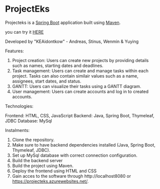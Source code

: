 # ProjectEks
Projecteks is a [Spring Boot](https://spring.io/guides/gs/spring-boot) application built using [Maven](https://spring.io/guides/gs/maven/).

you can try it [HERE](https://projecteks.azurewebsites.net)

Developed by "KEAidontkow" - Andreas, Stinus, Wenmin & Yuying

Features:
1. Project creation: Users can create new projects by providing details such as names, starting dates and deadlines.
2.  Task management: Users can create and manage tasks within each project. Tasks can also contain similair values such as a name, assignees, start dates, and status.
3.   GANTT: Users can visualize their tasks using a GANTT diagram.
4.   User management: Users can create accounts and log in to created accounts.

Technologies:

Frontend: HTML, CSS, JavaScript
Backend: Java, Spring Boot, Thymeleaf, JDBC
Database: MySql

Instalments:
1. Clone the repository.
2. Make sure to have backend dependencies installed (Java, Spring Boot, Thymeleaf, JDBC).
3. Set up MySql database with correct connection configuration.
4. Build the backend server
5. Build the project using Maven.
6. Deploy the frontend using HTML and CSS
7. Gain acces to the software through http://localhost8080 or https://projecteks.azurewebsites.net/.
